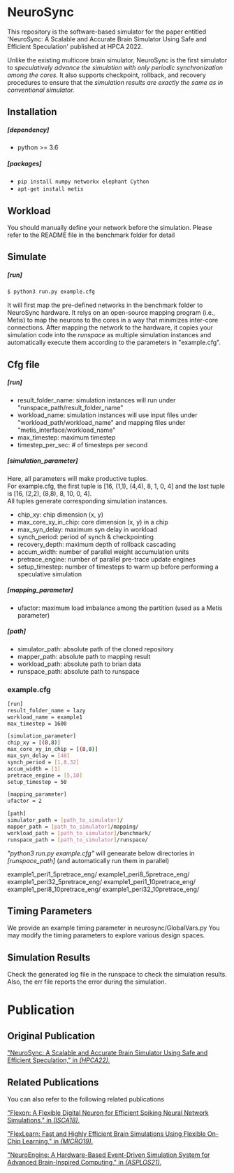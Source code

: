# NeuroSync

This repository is the software-based simulator for the paper entitled 
'NeuroSync: A Scalable and Accurate Brain Simulator Using Safe and Efficient Speculation'
published at HPCA 2022.

Unlike the existing multicore brain simulator, NeuroSync is the first simulator to
_speculatively advance the simulation with only periodic synchronization among the cores._
It also supports checkpoint, rollback, and recovery procedures to ensure that the
_simulation results are exactly the same as in conventional simulator._

## Installation
##### [dependency]
- python >= 3.6

##### [packages]
- `pip install numpy networkx elephant Cython`
- `apt-get install metis`

## Workload
You should manually define your network before the simulation.
Please refer to the README file in the benchmark folder for detail

## Simulate
##### [run]
```sh 
$ python3 run.py example.cfg 
```
It will first map the pre-defined networks in the benchmark folder to NeuroSync hardware.
It relys on an open-source mapping program (i.e., Metis) to map the neurons to the cores in a way that minimizes inter-core connections.
After mapping the network to the hardware, it copies your simulation code into the _runspace_ as multiple simulation instances 
and automatically execute them according to the parameters in "example.cfg".

## Cfg file
##### [run] 
- result_folder_name: simulation instances will run under "runspace_path/result_folder_name"
- workload_name: simulation instances will use input files under "workload_path/workload_name" and mapping files under "metis_interface/workload_name"
- max_timestep: maximum timestep
- timestep_per_sec: # of timesteps per second

##### [simulation_parameter]
Here, all parameters will make productive tuples.   
For example.cfg, the first tuple is [16, (1,1), (4,4), 8, 1, 0, 4] and the last tuple is [16, (2,2), (8,8), 8, 10, 0, 4].   
All tuples generate corresponding simulation instances.   

- chip_xy: chip dimension (x, y)
- max_core_xy_in_chip: core dimension (x, y) in a chip
- max_syn_delay: maximum syn delay in workload
- synch_period: period of synch & checkpointing
- recovery_depth: maximum depth of rollback cascading
- accum_width: number of parallel weight accumulation units
- pretrace_engine: number of parallel pre-trace update engines
- setup_timestep: number of timesteps to warm up before performing a speculative simulation

##### [mapping_parameter]
- ufactor: maximum load imbalance among the partition (used as a Metis parameter)

##### [path]
- simulator_path: absolute path of the cloned repository
- mapper_path: absolute path to mapping result
- workload_path: absolute path to brian data
- runspace_path: absolute path to runspace

### example.cfg
```sh
[run]
result_folder_name = lazy
workload_name = example1
max_timestep = 1600

[simulation_parameter]
chip_xy = [(8,8)]
max_core_xy_in_chip = [(8,8)]
max_syn_delay = [40]
synch_period = [1,8,32]
accum_width = [1]
pretrace_engine = [5,10]
setup_timestep = 50

[mapping_parameter]
ufactor = 2

[path]
simulator_path = [path_to_simulator]/
mapper_path = [path_to_simulator]/mapping/
workload_path = [path_to_simulator]/benchmark/
runspace_path = [path_to_simulator]/runspace/
```
*"python3 run.py example.cfg"* will genearate below directories in *[runspace_path]*
(and automatically run them in parallel)

example1_peri1_5pretrace_eng/
example1_peri8_5pretrace_eng/
example1_peri32_5pretrace_eng/
example1_peri1_10pretrace_eng/
example1_peri8_10pretrace_eng/
example1_peri32_10pretrace_eng/

## Timing Parameters

We provide an example timing parameter in neurosync/GlobalVars.py
You may modify the timing parameters to explore various design spaces.

## Simulation Results

Check the generated log file in the runspace to check the simulation results.
Also, the err file reports the error during the simulation.

# Publication

## Original Publication

["NeuroSync: A Scalable and Accurate Brain Simulator Using Safe and Efficient Speculation," in *(HPCA22).*](https://ieeexplore.ieee.org/document/9773227)

## Related Publications

You can also refer to the following related publications 

["Flexon: A Flexible Digital Neuron for Efficient Spiking Neural Network Simulations," in *(ISCA18).*](https://ieeexplore.ieee.org/document/8416834)

["FlexLearn: Fast and Highly Efficient Brain Simulations Using Flexible On-Chip Learning," in *(MICRO19).*](https://dl.acm.org/doi/10.1145/3352460.3358268)

["NeuroEngine: A Hardware-Based Event-Driven Simulation System for Advanced Brain-Inspired Computing," in *(ASPLOS21).*](https://dl.acm.org/doi/abs/10.1145/3445814.3446738)
